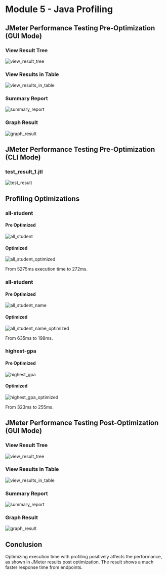 # Module 5 - Java Profiling

## JMeter Performance Testing Pre-Optimization (GUI Mode)

### View Result Tree
![view_result_tree](images/View_Results_Tree%20JMeter%20PreOptimization.png)

### View Results in Table
![view_results_in_table](images/View_Results_in_Table%20JMeter%20PreOptimization.png)

### Summary Report
![summary_report](images/Summary_Report%20JMeter%20PreOptimization.png)

### Graph Result
![graph_result](images/Graph_Results%20JMeter%20PreOptimization.png)



## JMeter Performance Testing Pre-Optimization (CLI Mode)

### test_result_1.jtl
![test_result](images/Test_Result%20JMeter%20(CLI%20Mode)%20PreOptimization.png)

## Profiling Optimizations

### all-student
#### Pre Optimized
![all_student](images/all-student%20not%20optimized.png)

#### Optimized
![all_student_optimized](images/all-student%20optimized.png)

From 5275ms execution time to 272ms.

### all-student
#### Pre Optimized
![all_student_name](images/all-student-name%20not%20optimized.png)

#### Optimized
![all_student_name_optimized](images/all-student-name%20optimized.png)

From 635ms to 198ms.

### highest-gpa
#### Pre Optimized
![highest_gpa](images/highest-gpa%20not%20optimized.png)

#### Optimized
![highest_gpa_optimized](images/highest-gpa%20optimized.png)

From 323ms to 255ms.



## JMeter Performance Testing Post-Optimization (GUI Mode)

### View Result Tree
![view_result_tree](images/View_Results_Tree%20JMeter%20PostOptimization.png)

### View Results in Table
![view_results_in_table](images/View_Results_in_Table%20JMeter%20PostOptimization.png)

### Summary Report
![summary_report](images/Summary_Report%20JMeter%20PostOptimization.png)

### Graph Result
![graph_result](images/Graph_Results%20JMeter%20PostOptimization.png)



## Conclusion

Optimizing execution time with profiling positively affects the performance, as shown in JMeter results post 
optimization. The result shows a much faster response time from endpoints.











